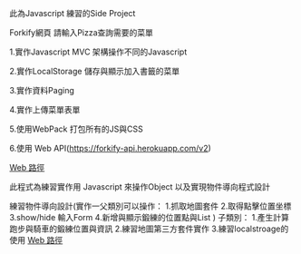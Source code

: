 此為Javascript 練習的Side Project

Forkify網頁
請輸入Pizza查詢需要的菜單

1.實作Javascript MVC 架構操作不同的Javascript

2.實作LocalStorage 儲存與顯示加入書籤的菜單

3.實作資料Paging

4.實作上傳菜單表單

5.使用WebPack 打包所有的JS與CSS

6.使用 Web API(https://forkify-api.herokuapp.com/v2)

<a href="https://jerry75916.github.io/forkify/dist/index.html">Web 路徑</a>


此程式為練習實作用 Javascript 來操作Object 以及實現物件導向程式設計

練習物件導向設計(實作一父類別可以操作： 
1.抓取地圖套件 
2.取得點擊位置坐標 
3.show/hide 輸入Form 
4.新增與顯示鍛練的位置點與List ) 
子類別：
1.產生計算跑步與騎車的鍛練位置與資訊 
2.練習地圖第三方套件實作 
3.練習localstroage的使用
<a href="https://jerry75916.github.io/Mapty/index.html">Web 路徑</a>

